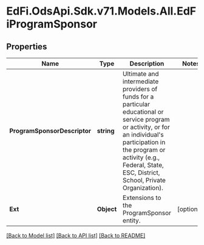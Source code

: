 # EdFi.OdsApi.Sdk.v71.Models.All.EdFiProgramSponsor

## Properties

Name | Type | Description | Notes
------------ | ------------- | ------------- | -------------
**ProgramSponsorDescriptor** | **string** | Ultimate and intermediate providers of funds for a particular educational or service program or activity, or for an individual&#39;s participation in the program or activity (e.g., Federal, State, ESC, District, School, Private Organization). | 
**Ext** | **Object** | Extensions to the ProgramSponsor entity. | [optional] 

[[Back to Model list]](../README.md#documentation-for-models) [[Back to API list]](../README.md#documentation-for-api-endpoints) [[Back to README]](../README.md)

